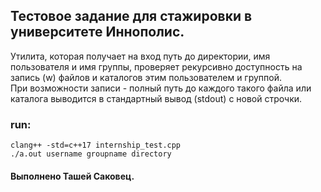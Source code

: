 ## Тестовое задание для стажировки в университете Иннополис.

Утилита, которая получает на вход путь до директории, имя пользователя и имя группы, проверяет рекурсивно доступность на запись (w) файлов и каталогов этим пользователем и группой.  
При возможности записи - полный путь до каждого такого файла или каталога выводится в стандартный вывод (stdout) с новой строчки.

### run:
```
clang++ -std=c++17 internship_test.cpp
./a.out username groupname directory
```

#### Выполнено Ташей Саковец.
